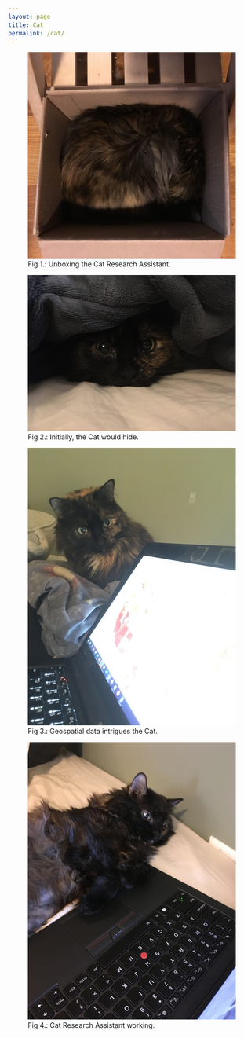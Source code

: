 ```yaml
---
layout: page
title: Cat
permalink: /cat/
---
```

<figure>
	<img src="/assets/pillsbury/unboxing.JPG">
	<figcaption>Fig 1.: Unboxing the Cat Research Assistant. </figcaption>
</figure>

<figure>
<img src="/assets/pillsbury/blanket.JPG">
	<figcaption>Fig 2.: Initially, the Cat would hide. </figcaption>
</figure>

<figure>
<img src="/assets/pillsbury/research_assistant.JPG">
	<figcaption>Fig 3.: Geospatial data intrigues the Cat. </figcaption>
</figure>

<figure>
<img src="/assets/pillsbury/research_assistant2.JPG">
	<figcaption>Fig 4.: Cat Research Assistant working. </figcaption>
</figure>
